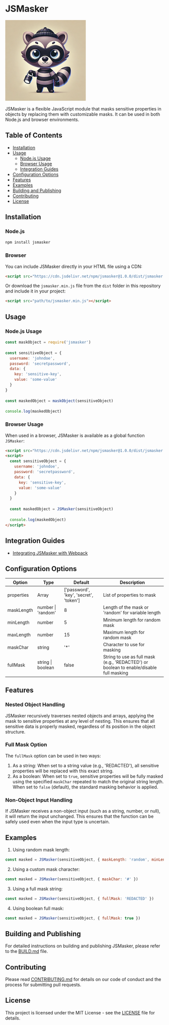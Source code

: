 # JSMasker

![Bandit Mascot](images/bandit.png)

JSMasker is a flexible JavaScript module that masks sensitive properties in objects by replacing them with customizable masks. It can be used in both Node.js and browser environments.

## Table of Contents

- [Installation](#installation)
- [Usage](#usage)
  - [Node.js Usage](#nodejs-usage)
  - [Browser Usage](#browser-usage)
  - [Integration Guides](#integration-guides)
- [Configuration Options](#configuration-options)
- [Features](#features)
- [Examples](#examples)
- [Building and Publishing](#building-and-publishing)
- [Contributing](#contributing)
- [License](#license)

## Installation

### Node.js

```bash
npm install jsmasker
```

### Browser

You can include JSMasker directly in your HTML file using a CDN:

```html
<script src="https://cdn.jsdelivr.net/npm/jsmasker@1.0.0/dist/jsmasker.min.js"></script>
```

Or download the `jsmasker.min.js` file from the `dist` folder in this repository and include it in your project:

```html
<script src="path/to/jsmasker.min.js"></script>
```

## Usage

### Node.js Usage

```javascript
const maskObject = require('jsmasker')

const sensitiveObject = {
  username: 'johndoe',
  password: 'secretpassword',
  data: {
    key: 'sensitive-key',
    value: 'some-value'
  }
}

const maskedObject = maskObject(sensitiveObject)

console.log(maskedObject)
```

### Browser Usage

When used in a browser, JSMasker is available as a global function `JSMasker`:

```html
<script src="https://cdn.jsdelivr.net/npm/jsmasker@1.0.0/dist/jsmasker.min.js"></script>
<script>
  const sensitiveObject = {
    username: 'johndoe',
    password: 'secretpassword',
    data: {
      key: 'sensitive-key',
      value: 'some-value'
    }
  }

  const maskedObject = JSMasker(sensitiveObject)

  console.log(maskedObject)
</script>
```
## Integration Guides

- [Integrating JSMasker with Webpack](WEBPACK_INTEGRATION.md)

## Configuration Options

| Option | Type | Default | Description |
|--------|------|---------|-------------|
| properties | Array | ['password', 'key', 'secret', 'token'] | List of properties to mask |
| maskLength | number \| 'random' | 8 | Length of the mask or 'random' for variable length |
| minLength | number | 5 | Minimum length for random mask |
| maxLength | number | 15 | Maximum length for random mask |
| maskChar | string | '*' | Character to use for masking |
| fullMask | string \| boolean | false | String to use as full mask (e.g., 'REDACTED') or boolean to enable/disable full masking |

## Features

### Nested Object Handling

JSMasker recursively traverses nested objects and arrays, applying the mask to sensitive properties at any level of nesting. This ensures that all sensitive data is properly masked, regardless of its position in the object structure.

### Full Mask Option

The `fullMask` option can be used in two ways:

1. As a string: When set to a string value (e.g., 'REDACTED'), all sensitive properties will be replaced with this exact string.
2. As a boolean: When set to `true`, sensitive properties will be fully masked using the specified `maskChar` repeated to match the original string length. When set to `false` (default), the standard masking behavior is applied.

### Non-Object Input Handling

If JSMasker receives a non-object input (such as a string, number, or null), it will return the input unchanged. This ensures that the function can be safely used even when the input type is uncertain.

## Examples

1. Using random mask length:

```javascript
const masked = JSMasker(sensitiveObject, { maskLength: 'random', minLength: 3, maxLength: 8 })
```

2. Using a custom mask character:

```javascript
const masked = JSMasker(sensitiveObject, { maskChar: '#' })
```

3. Using a full mask string:

```javascript
const masked = JSMasker(sensitiveObject, { fullMask: 'REDACTED' })
```

4. Using boolean full mask:

```javascript
const masked = JSMasker(sensitiveObject, { fullMask: true })
```

## Building and Publishing

For detailed instructions on building and publishing JSMasker, please refer to the [BUILD.md](BUILD.md) file.

## Contributing

Please read [CONTRIBUTING.md](CONTRIBUTING.md) for details on our code of conduct and the process for submitting pull requests.

## License

This project is licensed under the MIT License - see the [LICENSE](LICENSE) file for details.